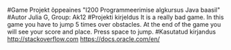 #Game
Projekt õppeaines "I200 Programmeerimise algkursus Java baasil"
#Autor
Julia G, Group: Ak12
#Projekti kirjeldus
It is a really bad game. In this game you have to jump 5 times over obstacles. At the end of the game you will see your score and place. 
Press space to jump. 
#Kasutatud kirjandus
http://stackoverflow.com
https://docs.oracle.com/en/

